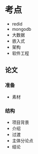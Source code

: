 # 考点

* redid
* mongodb
* 大数据
* 嵌入式
* 架构
* 软件工程



## 论文

### 准备

* 素材

### 结构

* 项目背景
* 介绍&#x20;
* 过渡
* 主体分论点
* 结论
